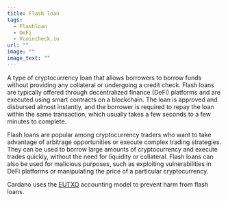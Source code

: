 ```yaml
---
title: Flash loan
tags:
  - Flashloan
  - DeFi
  - Vcoincheck.io
url: ""
image: ""
image_text: ""
---
```


A type of cryptocurrency loan that allows borrowers to borrow funds without providing any collateral or undergoing a credit check. Flash loans are typically offered through decentralized finance (DeFi) platforms and are executed using smart contracts on a blockchain. The loan is approved and disbursed almost instantly, and the borrower is required to repay the loan within the same transaction, which usually takes a few seconds to a few minutes to complete.

Flash loans are popular among cryptocurrency traders who want to take advantage of arbitrage opportunities or execute complex trading strategies. They can be used to borrow large amounts of cryptocurrency and execute trades quickly, without the need for liquidity or collateral. Flash loans can also be used for malicious purposes, such as exploiting vulnerabilities in DeFi platforms or manipulating the price of a particular cryptocurrency.

Cardano uses the [EUTXO](https://www.essentialcardano.io/glossary/eutxo) accounting model to prevent harm from flash loans.
